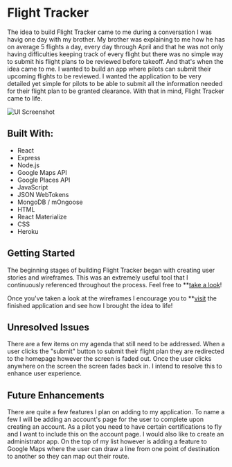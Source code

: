 # Flight Tracker

The idea to build Flight Tracker came to me during a conversation I was havig one day with my brother. My brother was explaining to me how he has on average 5 flights a day, every day through April and that he was not only having difficulties keeping track of every flight but there was no simple way to submit his flight plans to be reviewed before takeoff. And that's when the idea came to me. I wanted to build an app where pilots can submit their upcoming flights to be reviewed. I wanted the application to be very detailed yet simple for pilots to be able to submit all the information needed for their flight plan to be granted clearance. With that in mind, Flight Tracker came to life.

![UI Screenshot](https://imgur.com/umi84B3)


## Built With:
* React
* Express
* Node.js
* Google Maps API
* Google Places API
* JavaScript
* JSON WebTokens
* MongoDB / mOngoose
* HTML
* React Materialize
* CSS
* Heroku

## Getting Started

The beginning stages of building Flight Tracker began with creating user stories and wireframes. This was an extremely useful tool that I continuously referenced throughout the process. Feel free to **[take a look](https://trello.com/b/1HcjNsOO/fight-planner)!

Once you've taken a look at the wireframes I encourage you to **[visit](https://flight-planner.herokuapp.com/) the finished application and see how I brought the idea to life!

## Unresolved Issues

There are a few items on my agenda that still need to be addressed. When a user clicks the "submit" button to submit their flight plan they are redirected to the homepage however the screen is faded out. Once the user clicks anywhere on the screen the screen fades back in. I intend to resolve this to enhance user experience.

## Future Enhancements

There are quite a few features I plan on adding to my application. To name a few I will be adding an account's page for the user to complete upon creating an account. As a pilot you need to have certain certifications to fly and I want to include this on the account page. I would also like to create an administrator app. On the top of my list however is adding a feature to Google Maps where the user can draw a line from one point of destination to another so they can map out their route.

